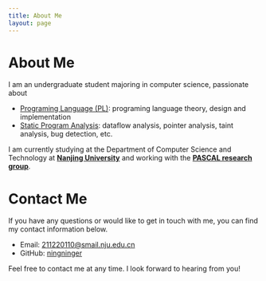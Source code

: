 ```yaml
---
title: About Me
layout: page
---
```



# **About Me**

I am an undergraduate student majoring in computer science, passionate about 
- [Programing Language (PL)](https://en.wikipedia.org/wiki/Programming_language):  programing language theory, design and implementation  
- [Static Program Analysis](https://en.wikipedia.org/wiki/Static_program_analysis): dataflow analysis, pointer analysis, taint analysis, bug detection, etc. 


I am currently studying at the Department of Computer Science and Technology at **[Nanjing University](https://www.nju.edu.cn/en/)** and working with the **[PASCAL research group](https://pascal-lab.net/)**. 

# Contact Me

If you have any questions or would like to get in touch with me, you can find my contact information below.

- Email: 211220110@smail.nju.edu.cn
- GitHub: [ningninger](https://github.com/ningninger)


Feel free to contact me at any time. I look forward to hearing from you!

